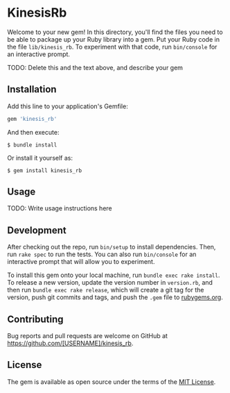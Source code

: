 # KinesisRb

Welcome to your new gem! In this directory, you'll find the files you need to be able to package up your Ruby library into a gem. Put your Ruby code in the file `lib/kinesis_rb`. To experiment with that code, run `bin/console` for an interactive prompt.

TODO: Delete this and the text above, and describe your gem

## Installation

Add this line to your application's Gemfile:

```ruby
gem 'kinesis_rb'
```

And then execute:

    $ bundle install

Or install it yourself as:

    $ gem install kinesis_rb

## Usage

TODO: Write usage instructions here

## Development

After checking out the repo, run `bin/setup` to install dependencies. Then, run `rake spec` to run the tests. You can also run `bin/console` for an interactive prompt that will allow you to experiment.

To install this gem onto your local machine, run `bundle exec rake install`. To release a new version, update the version number in `version.rb`, and then run `bundle exec rake release`, which will create a git tag for the version, push git commits and tags, and push the `.gem` file to [rubygems.org](https://rubygems.org).

## Contributing

Bug reports and pull requests are welcome on GitHub at https://github.com/[USERNAME]/kinesis_rb.


## License

The gem is available as open source under the terms of the [MIT License](https://opensource.org/licenses/MIT).
